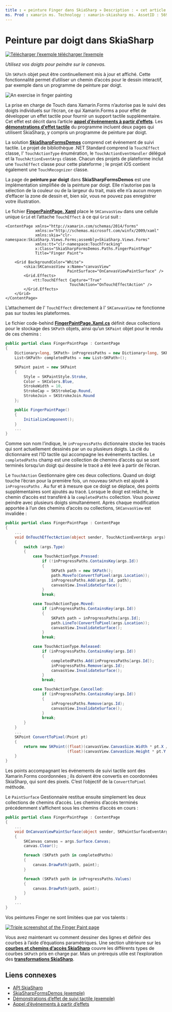 ```yaml
---
title : « peinture Finger dans SkiaSharp » Description : « cet article explique comment utiliser vos doigts pour peindre sur le canevas SkiaSharp dans une Xamarin.Forms application et illustre cela avec un exemple de code ».
ms. Prod : xamarin ms. Technology : xamarin-skiasharp ms. AssetID : 56929D74-8F2C-44C6-90E6-3FBABCDC0A4B auteur : davidbritch ms. Author : dabritch ms. Date : 04/05/2017 No-Loc : [ Xamarin.Forms , Xamarin.Essentials ]
---
```


# <a name="finger-painting-in-skiasharp"></a>Peinture par doigt dans SkiaSharp

[![Télécharger ](~/media/shared/download.png) l’exemple télécharger l’exemple](https://docs.microsoft.com/samples/xamarin/xamarin-forms-samples/skiasharpforms-demos)

_Utilisez vos doigts pour peindre sur le canevas._

Un `SKPath` objet peut être continuellement mis à jour et affiché. Cette fonctionnalité permet d’utiliser un chemin d’accès pour le dessin interactif, par exemple dans un programme de peinture par doigt.

![](finger-paint-images/fingerpaintsample.png "An exercise in finger painting")

La prise en charge de Touch dans Xamarin.Forms n’autorise pas le suivi des doigts individuels sur l’écran, ce qui Xamarin.Forms a pour effet de développer un effet tactile pour fournir un support tactile supplémentaire. Cet effet est décrit dans l’article [**appel d’événements à partir d’effets**](~/xamarin-forms/app-fundamentals/effects/touch-tracking.md). Les [**démonstrations d’effet tactile**](https://docs.microsoft.com/samples/xamarin/xamarin-forms-samples/effects-touchtrackingeffect/) du programme incluent deux pages qui utilisent SkiaSharp, y compris un programme de peinture par doigt.

La solution [**SkiaSharpFormsDemos**](https://docs.microsoft.com/samples/xamarin/xamarin-forms-samples/skiasharpforms-demos) comprend cet événement de suivi tactile. Le projet de bibliothèque .NET Standard comprend la `TouchEffect` classe, l' `TouchActionType` énumération, le `TouchActionEventHandler` délégué et la `TouchActionEventArgs` classe. Chacun des projets de plateforme inclut une `TouchEffect` classe pour cette plateforme ; le projet iOS contient également une `TouchRecognizer` classe.

La page de **peinture par doigt** dans **SkiaSharpFormsDemos** est une implémentation simplifiée de la peinture par doigt. Elle n’autorise pas la sélection de la couleur ou de la largeur du trait, mais elle n’a aucun moyen d’effacer la zone de dessin et, bien sûr, vous ne pouvez pas enregistrer votre illustration.

Le fichier [**FingerPaintPage. Xaml**](https://github.com/xamarin/xamarin-forms-samples/blob/master/SkiaSharpForms/Demos/Demos/SkiaSharpFormsDemos/Paths/FingerPaintPage.xaml) place le `SKCanvasView` dans une cellule unique `Grid` et l’attache `TouchEffect` à ce qui `Grid` suit :

```xaml
<ContentPage xmlns="http://xamarin.com/schemas/2014/forms"
             xmlns:x="http://schemas.microsoft.com/winfx/2009/xaml"
             xmlns:skia="clr-namespace:SkiaSharp.Views.Forms;assembly=SkiaSharp.Views.Forms"
             xmlns:tt="clr-namespace:TouchTracking"
             x:Class="SkiaSharpFormsDemos.Paths.FingerPaintPage"
             Title="Finger Paint">

    <Grid BackgroundColor="White">
        <skia:SKCanvasView x:Name="canvasView"
                           PaintSurface="OnCanvasViewPaintSurface" />
        <Grid.Effects>
            <tt:TouchEffect Capture="True"
                            TouchAction="OnTouchEffectAction" />
        </Grid.Effects>
    </Grid>
</ContentPage>
```

L’attachement de l' `TouchEffect` directement à l' `SKCanvasView` ne fonctionne pas sur toutes les plateformes.

Le fichier code-behind [**FingerPaintPage.Xaml.cs**](https://github.com/xamarin/xamarin-forms-samples/blob/master/SkiaSharpForms/Demos/Demos/SkiaSharpFormsDemos/Paths/FingerPaintPage.xaml.cs) définit deux collections pour le stockage des `SKPath` objets, ainsi qu’un `SKPaint` objet pour le rendu de ces chemins :

```csharp
public partial class FingerPaintPage : ContentPage
{
    Dictionary<long, SKPath> inProgressPaths = new Dictionary<long, SKPath>();
    List<SKPath> completedPaths = new List<SKPath>();

    SKPaint paint = new SKPaint
    {
        Style = SKPaintStyle.Stroke,
        Color = SKColors.Blue,
        StrokeWidth = 10,
        StrokeCap = SKStrokeCap.Round,
        StrokeJoin = SKStrokeJoin.Round
    };

    public FingerPaintPage()
    {
        InitializeComponent();
    }
    ...
}
```

Comme son nom l’indique, le `inProgressPaths` dictionnaire stocke les tracés qui sont actuellement dessinés par un ou plusieurs doigts. La clé du dictionnaire est l’ID tactile qui accompagne les événements tactiles. Le `completedPaths` champ est une collection de chemins d’accès qui se sont terminés lorsqu’un doigt qui dessine le tracé a été levé à partir de l’écran.

Le `TouchAction` Gestionnaire gère ces deux collections. Quand un doigt touche l’écran pour la première fois, un nouveau `SKPath` est ajouté à `inProgressPaths` . Au fur et à mesure que ce doigt se déplace, des points supplémentaires sont ajoutés au tracé. Lorsque le doigt est relâché, le chemin d’accès est transféré à la `completedPaths` collection. Vous pouvez peindre avec plusieurs doigts simultanément. Après chaque modification apportée à l’un des chemins d’accès ou collections, `SKCanvasView` est invalidée :

```csharp
public partial class FingerPaintPage : ContentPage
{
    ...
    void OnTouchEffectAction(object sender, TouchActionEventArgs args)
    {
        switch (args.Type)
        {
            case TouchActionType.Pressed:
                if (!inProgressPaths.ContainsKey(args.Id))
                {
                    SKPath path = new SKPath();
                    path.MoveTo(ConvertToPixel(args.Location));
                    inProgressPaths.Add(args.Id, path);
                    canvasView.InvalidateSurface();
                }
                break;

            case TouchActionType.Moved:
                if (inProgressPaths.ContainsKey(args.Id))
                {
                    SKPath path = inProgressPaths[args.Id];
                    path.LineTo(ConvertToPixel(args.Location));
                    canvasView.InvalidateSurface();
                }
                break;

            case TouchActionType.Released:
                if (inProgressPaths.ContainsKey(args.Id))
                {
                    completedPaths.Add(inProgressPaths[args.Id]);
                    inProgressPaths.Remove(args.Id);
                    canvasView.InvalidateSurface();
                }
                break;

            case TouchActionType.Cancelled:
                if (inProgressPaths.ContainsKey(args.Id))
                {
                    inProgressPaths.Remove(args.Id);
                    canvasView.InvalidateSurface();
                }
                break;
        }
    }
    ...
    SKPoint ConvertToPixel(Point pt)
    {
        return new SKPoint((float)(canvasView.CanvasSize.Width * pt.X / canvasView.Width),
                           (float)(canvasView.CanvasSize.Height * pt.Y / canvasView.Height));
    }
}
```

Les points accompagnant les événements de suivi tactile sont des Xamarin.Forms coordonnées ; ils doivent être convertis en coordonnées SkiaSharp, qui sont des pixels. C’est l’objectif de la `ConvertToPixel` méthode.

Le `PaintSurface` Gestionnaire restitue ensuite simplement les deux collections de chemins d’accès. Les chemins d’accès terminés précédemment s’affichent sous les chemins d’accès en cours :

```csharp
public partial class FingerPaintPage : ContentPage
{
    ...
    void OnCanvasViewPaintSurface(object sender, SKPaintSurfaceEventArgs args)
    {
        SKCanvas canvas = args.Surface.Canvas;
        canvas.Clear();

        foreach (SKPath path in completedPaths)
        {
            canvas.DrawPath(path, paint);
        }

        foreach (SKPath path in inProgressPaths.Values)
        {
            canvas.DrawPath(path, paint);
        }
    }
    ...
}
```

Vos peintures Finger ne sont limitées que par vos talents :

[![](finger-paint-images/fingerpaint-small.png "Triple screenshot of the Finger Paint page")](finger-paint-images/fingerpaint-large.png#lightbox "Triple screenshot of the Finger Paint page")

Vous avez maintenant vu comment dessiner des lignes et définir des courbes à l’aide d’équations paramétriques. Une section ultérieure sur les [**courbes et chemins d’accès SkiaSharp**](../curves/index.md) couvre les différents types de courbes `SKPath` pris en charge par. Mais un prérequis utile est l’exploration des [**transformations SkiaSharp**](../transforms/index.md).

## <a name="related-links"></a>Liens connexes

- [API SkiaSharp](https://docs.microsoft.com/dotnet/api/skiasharp)
- [SkiaSharpFormsDemos (exemple)](https://docs.microsoft.com/samples/xamarin/xamarin-forms-samples/skiasharpforms-demos)
- [Démonstrations d’effet de suivi tactile (exemple)](https://docs.microsoft.com/samples/xamarin/xamarin-forms-samples/effects-touchtrackingeffect/)
- [Appel d’événements à partir d’effets](~/xamarin-forms/app-fundamentals/effects/touch-tracking.md)
